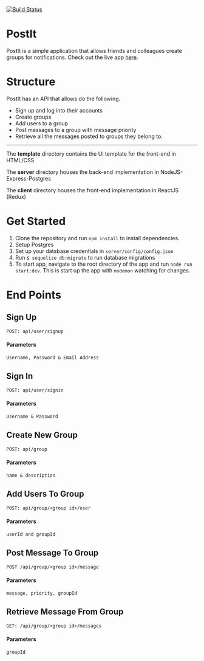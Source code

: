 [![Build Status](https://travis-ci.org/9jaswag/PostIt.svg?branch=master)](https://travis-ci.org/9jaswag/PostIt)

# PostIt
PostIt is a simple application that allows friends and colleagues create groups for notifications.
Check out the live app [here](https://postiit.herokuapp.com/).
# Structure
PostIt has an API that allows do the following.
* Sign up and log into their accounts
* Create groups
* Add users to a group
* Post messages to a group with message priority
* Retrieve all the messages posted to groups they belong to.
---

The **template** directory contains the UI template for the front-end in HTML/CSS

The **server** directory houses the back-end implementation in NodeJS-Express-Postgres

The **client** directory houses the front-end implementation in ReactJS (Redux)

# Get Started
1. Clone the repository and run ```npm install``` to install dependencies.
2. Setup Postgres
3. Set up your database credentials in ```server/config/config.json```
4. Run ```$ sequelize db:migrate``` to run database migrations
5. To start app, navigate to the root directory of the app and run ```node run start:dev```. This is start up the app with ```nodemon``` watching for changes.

# End Points
## Sign Up
```POST: api/user/signup```
  #### Parameters
  ```Username, Password & Email Address```
## Sign In
```POST: api/user/signin```
  #### Parameters
  ```Username & Password```
## Create New Group
```POST: api/group```
  #### Parameters
  ```name & description```
## Add Users To Group
```POST: api/group/<group id>/user```
  #### Parameters
  ```userId and groupId```
## Post Message To Group
```POST /api/group/<group id>/message```
  #### Parameters
  ```message, priority, groupId```
## Retrieve Message From Group
```GET: /api/group/<group id>/messages```
  #### Parameters
  ```groupId```